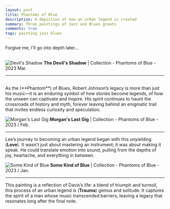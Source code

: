 ```yaml
---
layout: post
title: Phantoms of Blue
description: A depiction of how an urban legend is created
summary: Three paintings of Jazz and Blues greats
comments: true
tags: painting jazz blues
---
```





Forgive me, I'll go into depth later...
<br>
<br>



![Devil's Shadow](/assets/img/Devils-Shadow.png)
**The Devil's Shadow** | Collection - Phantoms of Blue - 2023 Mar.

---
<br>
As the (**Phantom**) of Blues, Robert Johnson’s legacy is more than just his music—it is an enduring symbol of how stories become legends, of how the unseen can captivate and inspire. His spirit continues to haunt the crossroads of history and myth, forever leaving behind an enigmatic trail that invites endless curiosity and speculation.
 
![Morgan's Last Gig](/assets/img/Morgens-Last-Gig.png)
**Morgan's Last Gig** | Collection - Phantoms of Blue - 2023 / Feb.

---

Lee’s journey to becoming an urban legend began with this unyielding (**Love**). It wasn’t just about mastering an instrument; it was about making it speak. He could translate emotion into sound, pulling from the depths of joy, heartache, and everything in between.

![Some Kind of Blue](/assets/img/Some-kind-of-Blue.png)
**Some Kind of Blue** | Collection - Phantoms of Blue - 2023 / Jan.

---

This painting is a reflection of Davis’s life: a blend of triumph and turmoil, this process of an urban legend is (**Trauma**) genius and solitude. It captures the spirit of a man whose music transcended barriers, leaving a legacy that resonates long after the final note.

